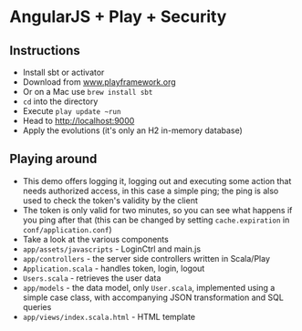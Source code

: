 AngularJS + Play + Security
===========================

Instructions
------------

* Install sbt or activator
 * Download from www.playframework.org
 * Or on a Mac use `brew install sbt`
* `cd` into the directory
* Execute `play update ~run`
* Head to [http://localhost:9000](http://localhost:9000)
* Apply the evolutions (it's only an H2 in-memory database)


Playing around
--------------
* This demo offers logging it, logging out and executing some action that needs authorized access,
  in this case a simple ping; the ping is also used to check the token's validity by the client
* The token is only valid for two minutes, so you can see what happens if you ping after that
  (this can be changed by setting `cache.expiration` in `conf/application.conf`)
* Take a look at the various components
 * `app/assets/javascripts` - LoginCtrl and main.js
 * `app/controllers` - the server side controllers written in Scala/Play
  * `Application.scala` - handles token, login, logout
  * `Users.scala` - retrieves the user data
 * `app/models` - the data model, only `User.scala`, implemented using a simple case class, with
   accompanying JSON transformation and SQL queries
* `app/views/index.scala.html` - HTML template
